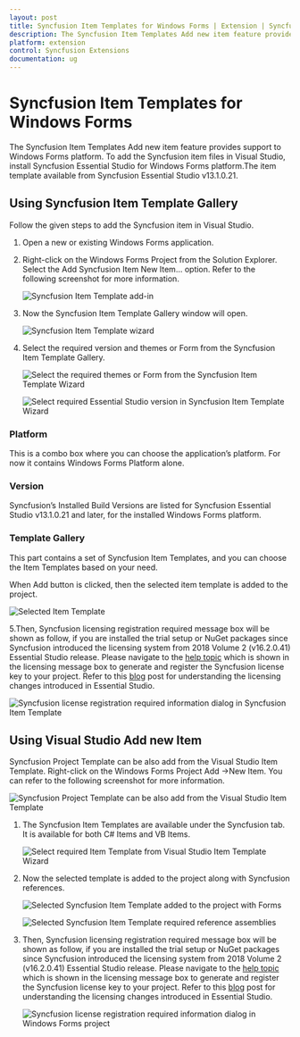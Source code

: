 ```yaml
---
layout: post
title: Syncfusion Item Templates for Windows Forms | Extension | Syncfusion
description: The Syncfusion Item Templates Add new item feature provides support to Windows Forms platform. To add the Syncfusion item files in Visual Studio, install Syncfusion Essential Studio for Windows Forms platform
platform: extension
control: Syncfusion Extensions
documentation: ug
---
```


# Syncfusion Item Templates for Windows Forms

The Syncfusion Item Templates Add new item feature provides support to Windows Forms platform. To add the Syncfusion item files in Visual Studio, install Syncfusion Essential Studio for Windows Forms platform.The item template available from Syncfusion Essential Studio v13.1.0.21.

## Using Syncfusion Item Template Gallery

Follow the given steps to add the Syncfusion item in Visual Studio.

1. Open a new or existing Windows Forms application.
2. Right-click on the Windows Forms Project from the Solution Explorer. Select the Add Syncfusion Item  New Item... option. Refer to the following screenshot for more information.

   ![Syncfusion Item Template add-in](Item-Template-images\Syncfusion-Item-Template-Gallery-1.png)

3. Now the Syncfusion Item Template Gallery window will open.

   ![Syncfusion Item Template wizard](Item-Template-images\Syncfusion-Item-Template-Gallery-2.png)
   
4. Select the required version and themes or Form from the Syncfusion Item Template Gallery. 

   ![Select the required themes or Form from the Syncfusion Item Template Wizard](Item-Template-images\Syncfusion-Item-Template-Gallery-3.png)
   
   ![Select required Essential Studio version in Syncfusion Item Template Wizard](Item-Template-images\Syncfusion-Item-Template-Gallery-4.png)

### Platform

This is a combo box where you can choose the application’s platform. For now it contains Windows Forms Platform alone.

### Version

Syncfusion’s Installed Build Versions are listed for Syncfusion Essential Studio v13.1.0.21 and later, for the installed Windows Forms platform. 

### Template Gallery

This part contains a set of Syncfusion Item Templates, and you can choose the Item Templates based on your need.

When Add button is clicked, then the selected item template is added to the project.

![Selected Item Template](Item-Template-images\Syncfusion-Item-Template-Gallery-5.png)

5.Then, Syncfusion licensing registration required message box will be shown as follow, if you are installed the trial setup or NuGet packages since Syncfusion introduced the licensing system from 2018 Volume 2 (v16.2.0.41) Essential Studio release. Please navigate to the [help topic](https://help.syncfusion.com/common/essential-studio/licensing/license-key#how-to-generate-syncfusion-license-key) which is shown in the licensing message box to generate and register the Syncfusion license key to your project. Refer to this [blog](https://blog.syncfusion.com/post/Whats-New-in-2018-Volume-2-Licensing-Changes-in-the-1620x-Version-of-Essential-Studio.aspx) post for understanding the licensing changes introduced in Essential Studio.

   ![Syncfusion license registration required information dialog in Syncfusion Item Template](Item-Template-images\Syncfusion-Item-Template-Gallery-6.png)

## Using Visual Studio Add new Item

Syncfusion Project Template can be also add from the Visual Studio Item Template. Right-click on the Windows Forms Project Add ->New Item. You can refer to the following screenshot for more information.

![Syncfusion Project Template can be also add from the Visual Studio Item Template](Item-Template-images\Syncfusion-Add-New-Item-1.png)

1. The Syncfusion Item Templates are available under the Syncfusion tab. It is available for both C# Items and VB Items. 

   ![Select required Item Template from Visual Studio Item Template Wizard](Item-Template-images\Syncfusion-Add-New-Item-2.png)

2. Now the selected template is added to the project along with Syncfusion references.

   ![Selected Syncfusion Item Template added to the project with Forms](Item-Template-images\Syncfusion-Add-New-Item-3.png)

   ![Selected Syncfusion Item Template required reference assemblies](Item-Template-images\Syncfusion-Add-New-Item-4.png)

3. Then, Syncfusion licensing registration required message box will be shown as follow, if you are installed the trial setup or NuGet packages since Syncfusion introduced the licensing system from 2018 Volume 2 (v16.2.0.41) Essential Studio release. Please navigate to the [help topic](https://help.syncfusion.com/common/essential-studio/licensing/license-key#how-to-generate-syncfusion-license-key) which is shown in the licensing message box to generate and register the Syncfusion license key to your project. Refer to this [blog](https://blog.syncfusion.com/post/Whats-New-in-2018-Volume-2-Licensing-Changes-in-the-1620x-Version-of-Essential-Studio.aspx) post for understanding the licensing changes introduced in Essential Studio.

   ![Syncfusion license registration required information dialog in Windows Forms project](Item-Template-images\Syncfusion-Item-Template-Gallery-6.png)
